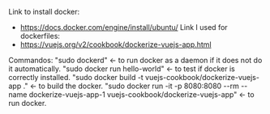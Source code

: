 Link to install docker:
- https://docs.docker.com/engine/install/ubuntu/
Link I used for dockerfiles:
- https://vuejs.org/v2/cookbook/dockerize-vuejs-app.html

Commandos:
"sudo dockerd" <- to run docker as a daemon if it does not do it automatically.
"sudo docker run hello-world" <- to test if docker is correctly installed.
"sudo docker build -t vuejs-cookbook/dockerize-vuejs-app ."  <- to build the docker.
"sudo docker run -it -p 8080:8080 --rm --name dockerize-vuejs-app-1 vuejs-cookbook/dockerize-vuejs-app" <- to run docker.
